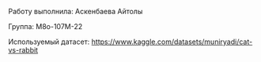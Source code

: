 Работу выполнила: Аскенбаева Айтолы

Группа: М8о-107М-22

Используемый датасет: https://www.kaggle.com/datasets/muniryadi/cat-vs-rabbit
